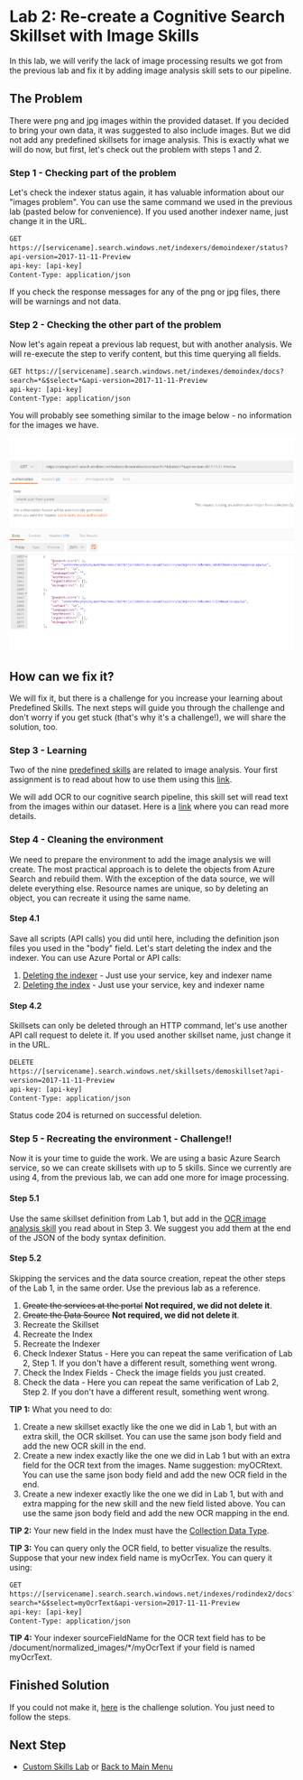 # Lab 2: Re-create a Cognitive Search Skillset with **Image** Skills

In this lab, we will verify the lack of image processing results we got from the previous lab and fix it by adding image analysis skill sets to our pipeline. 

## The Problem
There were png and jpg images within the provided dataset. If you decided to bring your own data, it was suggested to also include images. But we did not add any predefined skillsets for image analysis. This is exactly what we will do now, but first, let's check out the problem with steps 1 and 2.


### Step 1 - Checking part of the problem
Let's check the indexer status again, it has valuable information about our "images problem". You can use the same command we used in the previous lab (pasted below for convenience). If you used another indexer name, just change it in the URL.

```http
GET https://[servicename].search.windows.net/indexers/demoindexer/status?api-version=2017-11-11-Preview
api-key: [api-key]
Content-Type: application/json
```
If you check the response messages for any of the png or jpg files, there will be warnings and not data.  

### Step 2 - Checking the other part of the problem
Now let's again repeat a previous lab request, but with another analysis. We will re-execute the step to verify content, but this time querying all fields.  

```http
GET https://[servicename].search.windows.net/indexes/demoindex/docs?search=*&$select=*&api-version=2017-11-11-Preview
api-key: [api-key]
Content-Type: application/json
```
You will probably see something similar to the image below - no information for the images we have.

![](./media/no-images-info.png)


## How can we fix it?

We will fix it, but there is a challenge for you increase your learning about Predefined Skills. The next steps will guide you through the challenge and don't worry if you get stuck (that's why it's a challenge!), we will share the solution, too. 

### Step 3 - Learning
Two of the nine [predefined skills](https://docs.microsoft.com/en-us/azure/search/cognitive-search-predefined-skills) are related to image analysis. Your first assignment is to read about how to use them using this [link](https://docs.microsoft.com/en-us/azure/search/cognitive-search-concept-image-scenarios). 

We will add OCR to our cognitive search pipeline, this skill set will read text from the images within our dataset. Here is a [link](https://docs.microsoft.com/en-us/azure/search/cognitive-search-skill-ocr) where you can read more details. 

### Step 4 - Cleaning the environment
We need to prepare the environment to add the image analysis we will create. The most practical approach is to delete the objects from Azure Search and rebuild them. With the exception of the data source, we will delete everything else. Resource names are unique, so by deleting an object, you can recreate it using the same name. 

#### Step 4.1
 Save all scripts (API calls) you did until here, including the definition json files you used in the "body" field. Let's start deleting the index and the indexer. You can use Azure Portal or API calls:
1. [Deleting the indexer](https://docs.microsoft.com/en-us/rest/api/searchservice/delete-indexer) - Just use your service, key and indexer name
2. [Deleting the index](https://docs.microsoft.com/en-us/rest/api/searchservice/delete-index) - Just use your service, key and indexer name

#### Step 4.2
Skillsets can only be deleted through an HTTP command, let's use another API call request to delete it. If you used another skillset name, just change it in the URL.

```http
DELETE https://[servicename].search.windows.net/skillsets/demoskillset?api-version=2017-11-11-Preview
api-key: [api-key]
Content-Type: application/json
```
Status code 204 is returned on successful deletion.

### Step 5 - Recreating the environment - Challenge!!
Now it is your time to guide the work. We are using a basic Azure Search service, so we can create skillsets with up to 5 skills. Since we currently are using 4, from the previous lab, we can add one more for image processing.

#### Step 5.1
Use the same skillset definition from Lab 1, but add in the [OCR image analysis skill](https://docs.microsoft.com/en-us/azure/search/cognitive-search-skill-ocr) you read about in Step 3. We suggest you add them at the end of the JSON of the body syntax definition. 

#### Step 5.2
Skipping the services and the data source creation, repeat the other steps of the Lab 1, in the same order. Use the previous lab as a reference.

1. ~~Create the services at the portal~~ **Not required, we did not delete it**.
2. ~~Create the Data Source~~ **Not required, we did not delete it**.
3. Recreate the Skillset
4. Recreate the Index
5. Recreate the Indexer
6. Check Indexer Status - Here you can repeat the same verification of Lab 2, Step 1. If you don't have a different result, something went wrong.  
7. Check the Index Fields - Check the image fields you just created.
8. Check the data - Here you can repeat the same verification of Lab 2, Step 2. If you don't have a different result, something went wrong.

**TIP 1:** What you need to do:
1. Create a new skillset exactly like the one we did in Lab 1, but with an extra skill, the OCR skillset. You can use the same json body field and add the new OCR skill in the end.
2. Create a new index exactly like the one we did in Lab 1 but with an extra field for the OCR text from the images. Name suggestion: myOCRtext. You can use the same json body field and add the new OCR field in the end.
3. Create a new indexer exactly like the one we did in Lab 1, but with and extra mapping for the new skill and the new field listed above. You can use the same json body field and add the new OCR mapping in the end.

**TIP 2:** Your new field in the Index must have the [Collection Data Type](https://docs.microsoft.com/en-us/rest/api/searchservice/Supported-data-types?redirectedfrom=MSDN).

**TIP 3:** You can query only the OCR field, to better visualize the results. Suppose that your new index field name is myOcrTex. You can query it using:
```http
GET https://[servicename].search.search.windows.net/indexes/rodindex2/docs?search=*&$select=myOcrText&api-version=2017-11-11-Preview
api-key: [api-key]
Content-Type: application/json
```
**TIP 4:** Your indexer sourceFieldName for the OCR text field has to be /document/normalized_images/*/myOcrText if your field is named myOcrText.  

## Finished Solution
If you could not make it, [here](./resources/Finished-Solutions/Finished-Solution-Lab-2.md) is the challenge solution. You just need to follow the steps.

## Next Step
+ [Custom Skills Lab](./Lab-Custom-Skills.md) or [Back to Main Menu](./readme.md)


